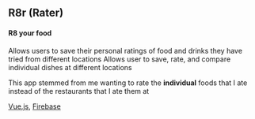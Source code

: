 ## R8r (Rater)
#### R8 your food

Allows users to save their personal ratings of food and drinks they have tried from different locations
Allows user to save, rate, and compare individual dishes at different locations

This app stemmed from me wanting to rate the **individual** foods that I ate instead of the restaurants that I ate them at

[Vue.js](https://vuejs.org/),
[Firebase](https://firebase.google.com/)
